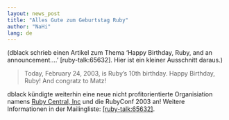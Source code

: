 ```yaml
---
layout: news_post
title: "Alles Gute zum Geburtstag Ruby"
author: "NaHi"
lang: de
---
```


(dblack schrieb einen Artikel zum Thema ‘Happy Birthday, Ruby, and an
announcement….’ \[ruby-talk:65632\]. Hier ist ein kleiner Ausschnitt
daraus.)

> Today, February 24, 2003, is Ruby’s 10th birthday. Happy Birthday,
> Ruby! And congratz to Matz!

dblack kündigte weiterhin eine neue nicht profitorientierte
Organisiation namens [Ruby Central, Inc][1] und die RubyConf 2003 an!
Weitere Informationen in der Mailingliste: [\[ruby-talk:65632\]][2].



[1]: http://www.rubycentral.org
[2]: http://blade.nagaokaut.ac.jp/cgi-bin/scat.rb/ruby/ruby-talk/65632
